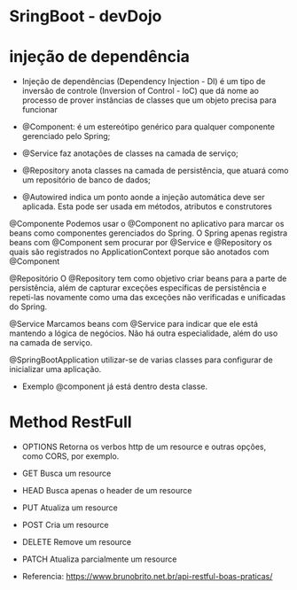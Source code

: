 # SringBoot - devDojo


# injeção de dependência
  - Injeção de dependências (Dependency Injection - DI) é um tipo de inversão de controle (Inversion of Control - IoC) que dá nome ao processo de prover instâncias de classes que um objeto precisa para funcionar 
  
  - @Component: é um estereótipo genérico para qualquer componente gerenciado pelo Spring;
  - @Service faz anotações de classes na camada de serviço;
  - @Repository anota classes na camada de persistência, que atuará como um repositório de banco de dados;
  - @Autowired indica um ponto aonde a injeção automática deve ser aplicada. Esta pode ser usada em métodos, atributos e construtores


@Componente
    Podemos usar o @Component no aplicativo para marcar os beans como componentes gerenciados do Spring. O Spring apenas registra beans com @Component sem procurar por @Service e @Repository os quais são registrados no ApplicationContext porque são anotados com @Component

@Repositório
    O @Repository tem como objetivo criar beans para a parte de persistência, além de capturar exceções específicas de persistência e repeti-las novamente como uma das exceções não verificadas e unificadas do Spring.

@Service
    Marcamos beans com @Service para indicar que ele está mantendo a lógica de negócios. Não há outra especialidade, além do uso na camada de serviço. 


@SpringBootApplication utilizar-se de varias classes para configurar de inicializar uma aplicação.
   - Exemplo @component já está dentro desta classe.       


# Method RestFull

  - OPTIONS	Retorna os verbos http de um resource e outras opções, como CORS, por exemplo.
  - GET	    Busca um resource
  - HEAD	    Busca apenas o header de um resource
  - PUT	    Atualiza um resource
  - POST	    Cria um resource
  - DELETE	Remove um resource
  - PATCH	    Atualiza parcialmente um resource

  - Referencia: https://www.brunobrito.net.br/api-restful-boas-praticas/              